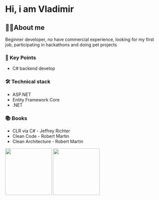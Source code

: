 <h1>Hi, i am Vladimir</h1>
<h2>👨‍💻About me</h2>

<p>
	Beginner developer, no have commercial experience, looking for my first job,
	participating in hackathons and doing pet projects
</p>
<h3>🔑 Key Points</h3>
<ul>
	<li>C# backend develop</li>
</ul>

<h3>🛠 Technical stack</h3>
<ul>
	<li>ASP.NET</li>
	<li>Entity Framework Core</li>
	<li>.NET</li>
</ul>

<h3>📚 Books</h3>
<ul>
	<li>CLR via C# - Jeffrey Richter</li>
	<li>Clean Code - Robert Martin</li>
	<li>Clean Architecture - Robert Martin</li>
</ul>

<div>
	<a
		href="https://github-readme-stats.vercel.app/api?username=G0dObject&show_icons=true&count_private=true"
		><img
			height="150"
			src="https://github-readme-stats.vercel.app/api?username=G0dObject&show_icons=true&count_private=true"
	/></a>
	<a href="https://github.com/romankh3/github-readme-stats"
		><img
			height="150"
			src="https://github-readme-stats.vercel.app/api/top-langs/?username=G0dObject&layout=compact"
	/></a>
</div>
